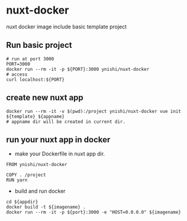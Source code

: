 # nuxt-docker
nuxt docker image include basic template project

## Run basic project 
```
# run at port 3000
PORT=3000
docker run --rm -it -p ${PORT}:3000 ynishi/nuxt-docker
# access
curl localhost:${PORT}
```
## create new nuxt app
```
docker run --rm -it -v $(pwd):/project ynishi/nuxt-docker vue init ${template} ${appname}
# appname dir will be created in current dir.
```
## run your nuxt app in docker
* make your Dockerfile in nuxt app dir.
```
FROM ynishi/nuxt-docker

COPY . /project
RUN yarn
```
* build and run docker
```
cd ${appdir}
docker build -t ${imagename} .
docker run --rm -it -p ${port}:3000 -e "HOST=0.0.0.0" ${imagename}
```
